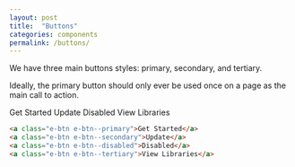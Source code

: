 ```yaml
---
layout: post
title:  "Buttons"
categories: components
permalink: /buttons/
---
```


We have three main buttons styles: primary, secondary, and tertiary.

Ideally, the primary button should only ever be used once on a page as the main call to action.
<div class="pattern">
  <a class="e-btn e-btn--primary">Get Started</a>
  <a class="e-btn e-btn--secondary">Update</a>
  <a class="e-btn e-btn--disabled">Disabled</a>
  <a class="e-btn e-btn--tertiary">View Libraries</a>
</div>

``` html
<a class="e-btn e-btn--primary">Get Started</a>
<a class="e-btn e-btn--secondary">Update</a>
<a class="e-btn e-btn--disabled">Disabled</a>
<a class="e-btn e-btn--tertiary">View Libraries</a>
```